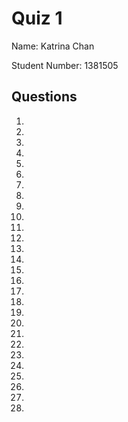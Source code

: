 # Quiz 1

Name: Katrina Chan

Student Number: 1381505

## Questions

1. 
2. 
3. 
4. 
5. 
6. 
7. 
8. 
9. 

10. 
11. 
12. 
13. 
14. 
15. 
16. 
17. 
18. 
19. 
20. 

21. 
22. 
23. 
24. 
25. 
26. 
27. 
28. 
